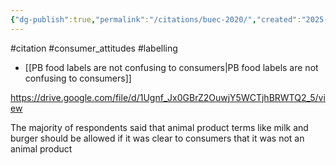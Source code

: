```yaml
---
{"dg-publish":true,"permalink":"/citations/buec-2020/","created":"2025-10-23T17:42:46.892+01:00","updated":"2025-10-23T18:06:08.960+01:00"}
---
```


#citation #consumer_attitudes #labelling 

- [[PB food labels are not confusing to consumers\|PB food labels are not confusing to consumers]]

https://drive.google.com/file/d/1Ugnf_Jx0GBrZ2OuwjY5WCTjhBRWTQ2_5/view 

The majority of respondents said that animal product terms like milk and burger should be allowed if it was clear to consumers that it was not an animal product